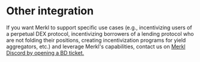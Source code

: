 # Other integration

If you want Merkl to support specific use cases (e.g., incentivizing users of a perpetual DEX protocol, incentivizing borrowers of a lending protocol who are not folding their positions, creating incentivization programs for yield aggregators, etc.) and leverage Merkl's capabilities, contact us on [Merkl Discord by opening a BD ticket.](https://www.google.com/url?q=https://discord.gg/jnYfrGxDbe\&sa=D\&source=docs\&ust=1714726869927696\&usg=AOvVaw1loOKjqz9IGEdpNjWsvrmD)
